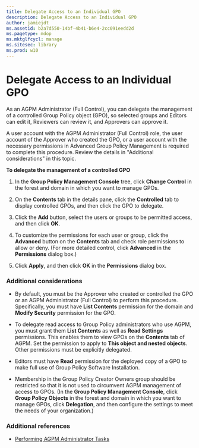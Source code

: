 ```yaml
---
title: Delegate Access to an Individual GPO
description: Delegate Access to an Individual GPO
author: jamiejdt
ms.assetid: b2a7d550-14bf-4b41-b6e4-2cc091eedd2d
ms.pagetype: mdop
ms.mktglfcycl: manage
ms.sitesec: library
ms.prod: w10
---
```



# Delegate Access to an Individual GPO


As an AGPM Administrator (Full Control), you can delegate the management of a controlled Group Policy object (GPO), so selected groups and Editors can edit it, Reviewers can review it, and Approvers can approve it.

A user account with the AGPM Administrator (Full Control) role, the user account of the Approver who created the GPO, or a user account with the necessary permissions in Advanced Group Policy Management is required to complete this procedure. Review the details in "Additional considerations" in this topic.

**To delegate the management of a controlled GPO**

1.  In the **Group Policy Management Console** tree, click **Change Control** in the forest and domain in which you want to manage GPOs.

2.  On the **Contents** tab in the details pane, click the **Controlled** tab to display controlled GPOs, and then click the GPO to delegate.

3.  Click the **Add** button, select the users or groups to be permitted access, and then click **OK**.

4.  To customize the permissions for each user or group, click the **Advanced** button on the **Contents** tab and check role permissions to allow or deny. (For more detailed control, click **Advanced** in the **Permissions** dialog box.)

5.  Click **Apply**, and then click **OK** in the **Permissions** dialog box.

### Additional considerations

-   By default, you must be the Approver who created or controlled the GPO or an AGPM Administrator (Full Control) to perform this procedure. Specifically, you must have **List Contents** permission for the domain and **Modify Security** permission for the GPO.

-   To delegate read access to Group Policy administrators who use AGPM, you must grant them **List Contents** as well as **Read Settings** permissions. This enables them to view GPOs on the **Contents** tab of AGPM. Set the permission to apply to **This object and nested objects**. Other permissions must be explicitly delegated.

-   Editors must have **Read** permission for the deployed copy of a GPO to make full use of Group Policy Software Installation.

-   Membership in the Group Policy Creator Owners group should be restricted so that it is not used to circumvent AGPM management of access to GPOs. (In the **Group Policy Management Console**, click **Group Policy Objects** in the forest and domain in which you want to manage GPOs, click **Delegation**, and then configure the settings to meet the needs of your organization.)

### Additional references

-   [Performing AGPM Administrator Tasks](performing-agpm-administrator-tasks.md)

 

 





